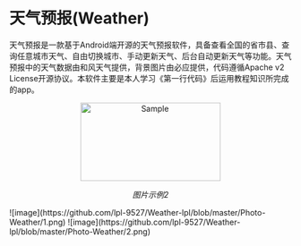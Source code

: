 天气预报(Weather)
===========
天气预报是一款基于Android端开源的天气预报软件，具备查看全国的省市县、查询任意城市天气、自由切换城市、手动更新天气、后台自动更新天气等功能。天气预报中的天气数据由和风天气提供，背景图片由必应提供，代码遵循Apache v2 License开源协议。本软件主要是本人学习《第一行代码》后运用教程知识所完成的app。
<p align="center">
	<img src="https://github.com/lpl-9527/Weather-lpl/blob/master/Photo-Weather/1.png" alt="Sample"  width="250" height="140">
	<p align="center">
		<em>图片示例2</em>
	</p>
</p>
![image](https://github.com/lpl-9527/Weather-lpl/blob/master/Photo-Weather/1.png)
![image](https://github.com/lpl-9527/Weather-lpl/blob/master/Photo-Weather/2.png)
